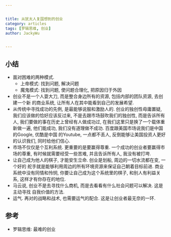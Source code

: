 ```yaml
---


title: 从犹太人复国想到的创业
category: articles
tags: [罗辑思维, 创业]
author: JackyWu


---
```


## 小结

- 面对困难的两种模式.
    - 上帝模式: 找到问题, 解决问题
    - 魔鬼模式: 找到问题, 使问题合理化, 把原因归于外因
- 创业不是一个人耍大刀, 而是整合身边所有的资源, 包括内部的团队资源, 去创建一个新
的商业系统, 让所有人在其中能看到自己的发展希望.
- 从传统中寻找成功的先例, 是最能够说服和激励人的. 创业的独创性毋庸置疑,
我们应该做的恰好应该反过来, 不是去跟市场鼓吹我们的独创性, 而是告诉所有人,
我们要做的事在历史上曾经有人做成功过, 在我们这里只是换了一个载体重新做一遍,
他们能成功, 我们没有道理做不成功. 百度跟美国市场说我们是中国的Google, 优酷是中国
的Youtube, 一点都不丢人, 反倒能够让美国投资人更好的认识我们, 同时给他们信心.
- 市场不仅仅是个互利系统. 更重要的是要赢得尊重. 一个成功的创业者要赢得市场的尊重,
有时候就需要经受一些苦难, 并且告诉所有人, 我没有被打垮.
- 让自己成为他人的棋子, 才能安生立命. 创业是划船, 周边的一切水流都在变, 一个好的
舵手就是能够利用周边的所有环境资源来保证自己朝着目标前进. 商业系统中没有同情和怜悯,
你要让自己成为这个系统里的棋子, 和别人有利益关系, 这样才有你存在的地位.
- 马云说, 创业不是去寻找什么商机, 而是去看看有什么社会问题可以解决. 这是主动寻找
自我价值的方法.
- 运气. 再对的战略和战术, 也需要运气的配合. 这是让创业者最无奈的一环.

## 参考

- 罗辑思维: 最难的创业
